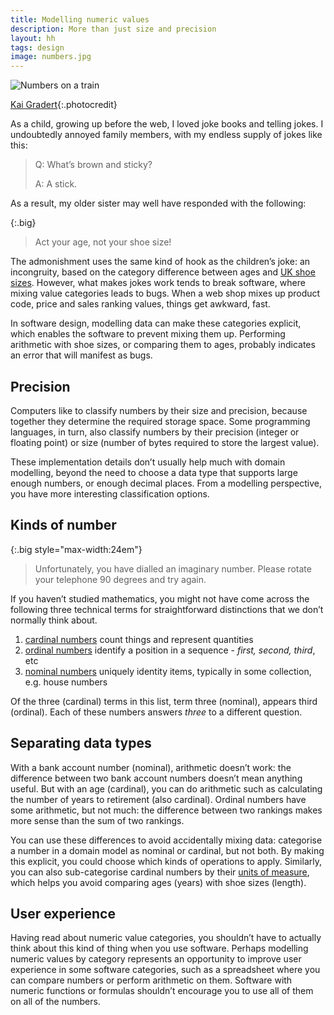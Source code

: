 ```yaml
---
title: Modelling numeric values
description: More than just size and precision
layout: hh
tags: design
image: numbers.jpg
---
```


![Numbers on a train](numbers.jpg)

[Kai Gradert](https://unsplash.com/photos/kspmyZjGwBU){:.photocredit}

As a child, growing up before the web, I loved joke books and telling jokes.
I undoubtedly annoyed family members, with my endless supply of jokes like this:

> Q: What’s brown and sticky?
>
> A: A stick.

As a result, my older sister may well have responded with the following:

{:.big}
> Act your age, not your shoe size!

The admonishment uses the same kind of hook as the children’s joke:
an incongruity, based on the category difference between ages and
[UK shoe sizes](https://en.wikipedia.org/wiki/Shoe_size#United_Kingdom).
However, what makes jokes work tends to break software, where mixing value categories leads to bugs.
When a web shop mixes up product code, price and sales ranking values, things get awkward, fast.

In software design, modelling data can make these categories explicit, which enables the software to prevent mixing them up.
Performing arithmetic with shoe sizes, or comparing them to ages, probably indicates an error that will manifest as bugs.

## Precision

Computers like to classify numbers by their size and precision, because together they determine the required storage space.
Some programming languages, in turn, also classify numbers by their precision (integer or floating point) or size (number of bytes required to store the largest value).

These implementation details don’t usually help much with domain modelling, beyond the need to choose a data type that supports large enough numbers, or enough decimal places.
From a modelling perspective, you have more interesting classification options.

## Kinds of number

{:.big style="max-width:24em"}
> Unfortunately, you have dialled an imaginary number.
> Please rotate your telephone 90 degrees and try again.

If you haven’t studied mathematics, you might not have come across the following three technical terms for straightforward distinctions that we don’t normally think about.

1. [cardinal numbers](https://en.wikipedia.org/wiki/Cardinal_numeral) count things and represent quantities
2. [ordinal numbers](https://en.wikipedia.org/wiki/Ordinal_numeral) identify a position in a sequence - _first, second, third_, etc
3. [nominal numbers](https://en.wikipedia.org/wiki/Nominal_number) uniquely identity items, typically in some collection, e.g. house numbers

Of the three (cardinal) terms in this list, term three (nominal), appears third (ordinal).
Each of these numbers answers _three_ to a different question.

## Separating data types

With a bank account number (nominal), arithmetic doesn’t work:
the difference between two bank account numbers doesn’t mean anything useful.
But with an age (cardinal), you can do arithmetic such as calculating the number of years to retirement (also cardinal).
Ordinal numbers have some arithmetic, but not much: the difference between two rankings makes more sense than the sum of two rankings.

You can use these differences to avoid accidentally mixing data:
categorise a number in a domain model as nominal or cardinal, but not both.
By making this explicit, you could choose which kinds of operations to apply.
Similarly, you can also sub-categorise cardinal numbers by their 
[units of measure](https://en.wikipedia.org/wiki/Units_of_measure),
which helps you avoid comparing ages (years) with shoe sizes (length).

## User experience

Having read about numeric value categories, you shouldn’t have to actually think about this kind of thing when you use software.
Perhaps modelling numeric values by category represents an opportunity to improve user experience in some software categories, such as a spreadsheet where you can compare numbers or perform arithmetic on them.
Software with numeric functions or formulas shouldn’t encourage you to use all of them on all of the numbers.
